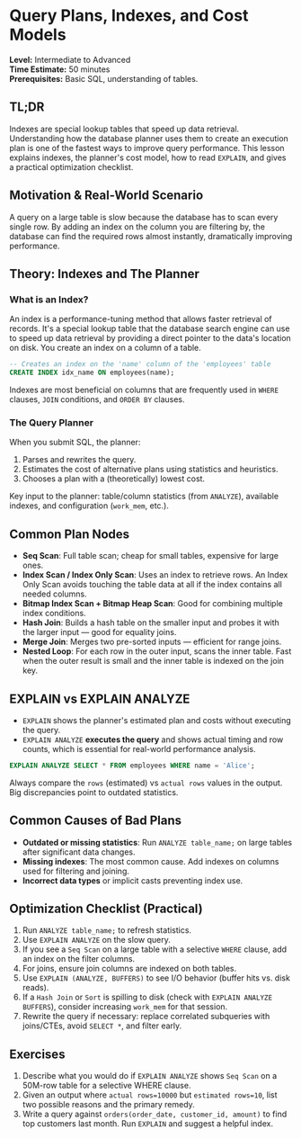 # Query Plans, Indexes, and Cost Models

**Level:** Intermediate to Advanced  
**Time Estimate:** 50 minutes  
**Prerequisites:** Basic SQL, understanding of tables.

## TL;DR
Indexes are special lookup tables that speed up data retrieval. Understanding how the database planner uses them to create an execution plan is one of the fastest ways to improve query performance. This lesson explains indexes, the planner's cost model, how to read `EXPLAIN`, and gives a practical optimization checklist.

## Motivation & Real-World Scenario
A query on a large table is slow because the database has to scan every single row. By adding an index on the column you are filtering by, the database can find the required rows almost instantly, dramatically improving performance.

## Theory: Indexes and The Planner

### What is an Index?
An index is a performance-tuning method that allows faster retrieval of records. It's a special lookup table that the database search engine can use to speed up data retrieval by providing a direct pointer to the data's location on disk. You create an index on a column of a table.

```sql
-- Creates an index on the 'name' column of the 'employees' table
CREATE INDEX idx_name ON employees(name);
```

Indexes are most beneficial on columns that are frequently used in `WHERE` clauses, `JOIN` conditions, and `ORDER BY` clauses.

### The Query Planner

When you submit SQL, the planner:

1. Parses and rewrites the query.
2. Estimates the cost of alternative plans using statistics and heuristics.
3. Chooses a plan with a (theoretically) lowest cost.

Key input to the planner: table/column statistics (from `ANALYZE`), available indexes, and configuration (`work_mem`, etc.).

## Common Plan Nodes

- **Seq Scan**: Full table scan; cheap for small tables, expensive for large ones.
- **Index Scan / Index Only Scan**: Uses an index to retrieve rows. An Index Only Scan avoids touching the table data at all if the index contains all needed columns.
- **Bitmap Index Scan + Bitmap Heap Scan**: Good for combining multiple index conditions.
- **Hash Join**: Builds a hash table on the smaller input and probes it with the larger input — good for equality joins.
- **Merge Join**: Merges two pre-sorted inputs — efficient for range joins.
- **Nested Loop**: For each row in the outer input, scans the inner table. Fast when the outer result is small and the inner table is indexed on the join key.

## EXPLAIN vs EXPLAIN ANALYZE

- `EXPLAIN` shows the planner's estimated plan and costs without executing the query.
- `EXPLAIN ANALYZE` **executes the query** and shows actual timing and row counts, which is essential for real-world performance analysis.

```sql
EXPLAIN ANALYZE SELECT * FROM employees WHERE name = 'Alice';
```

Always compare the `rows` (estimated) vs `actual rows` values in the output. Big discrepancies point to outdated statistics.

## Common Causes of Bad Plans

- **Outdated or missing statistics**: Run `ANALYZE table_name;` on large tables after significant data changes.
- **Missing indexes**: The most common cause. Add indexes on columns used for filtering and joining.
- **Incorrect data types** or implicit casts preventing index use.

## Optimization Checklist (Practical)

1. Run `ANALYZE table_name;` to refresh statistics.
2. Use `EXPLAIN ANALYZE` on the slow query.
3. If you see a `Seq Scan` on a large table with a selective `WHERE` clause, add an index on the filter columns.
4. For joins, ensure join columns are indexed on both tables.
5. Use `EXPLAIN (ANALYZE, BUFFERS)` to see I/O behavior (buffer hits vs. disk reads).
6. If a `Hash Join` or `Sort` is spilling to disk (check with `EXPLAIN ANALYZE BUFFERS`), consider increasing `work_mem` for that session.
7. Rewrite the query if necessary: replace correlated subqueries with joins/CTEs, avoid `SELECT *`, and filter early.

## Exercises

1. Describe what you would do if `EXPLAIN ANALYZE` shows `Seq Scan` on a 50M-row table for a selective WHERE clause.
2. Given an output where `actual rows=10000` but `estimated rows=10`, list two possible reasons and the primary remedy.
3. Write a query against `orders(order_date, customer_id, amount)` to find top customers last month. Run `EXPLAIN` and suggest a helpful index.
